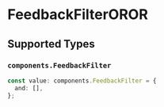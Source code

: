 # FeedbackFilterOROR


## Supported Types

### `components.FeedbackFilter`

```typescript
const value: components.FeedbackFilter = {
  and: [],
};
```

